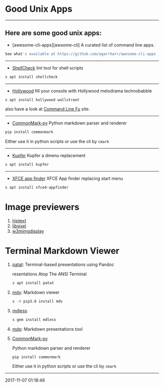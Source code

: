 # Good Unix Apps

----------------------------------------- 

## Here are some good unix apps:

- [awesome-cli-apps][awsome-cli]
A curated list of command line apps.

```bash
See what's available at https://github.com/agarrharr/awesome-cli-apps
```
---
- [ShellCheck][shellcheck]
lint tool for shell scripts
```bash
s apt install shellcheck
```
---
- [Hollywood][hollywood]
fill your console with Hollywood melodrama technobabble
```bash
s apt install hollywood wallstreet


```
also have a look at [Command Line Fu][cmdfu] site. 

---
- [CommonMark-py][cmpy]
Python markdown parser and renderer
```bash
pip install commonmark

```
Either use it in python scripts or use the cli by `cmark`


---
- [Kupfer][kupfer]
Kupfer a dmenu replacement
```bash
s apt install kupfer

```
---
- [XFCE app finder][appfinder]
XFCE App finder replacing start menu
```bash
s apt install xfce4-appfinder
```

# Image previewers

1. [hiptext](https://github.com/jart/hiptext)
1. [libsixel](https://github.com/saitoha/libsixel)
1. [w3mimgdisplay](/usr/lib/w3m/w3mimgdisplay)

# Terminal Markdown Viewer

1. [patat][patat]: Terminal-based presentations using Pandoc
   
   resentations Atop The ANSI Terminal   

   ```bash
   s apt install patat
   ```
   
1. [mdv][mdv]: Markdown viewer

   ```bash
   s -H pip3.6 install mdv
   ```

1. [mdless]():

   ```bash
   s gem install mdless
   ```

1. [mdp](): Markdown presentations tool 

1. [CommonMark-py][cmpy]   

   Python markdown parser and renderer
   ```bash
   pip install commonmark

   ```
   Either use it in python scripts or use the cli by `cmark`

[awsome=cli]: https://github.com/agarrharr/awesome-cli-apps
[cmdfu]: http://www.commandlinefu.com/commands/view/6663/pretend-to-be-busy-in-office-to-enjoy-a-cup-of-coffee
[shellcheck]: https://www.cyberciti.biz/programming/improve-your-bashsh-shell-script-with-shellcheck-lint-script-analysis-tool/
[hollywood]: http://blog.dustinkirkland.com/2014/12/hollywood-technodrama.html
[mdv]: https://github.com/axiros/terminal_markdown_viewer
[cmpy]: https://github.com/rtfd/CommonMark-py
[kupfer]: https://github.com/kupferlauncher/kupfer
[appfinder]: http://docs.xfce.org/xfce/xfce4-appfinder/usage
[patat]: https://github.com/jaspervdj/patat
-----------------------------------------
2017-11-07 01:18:46
